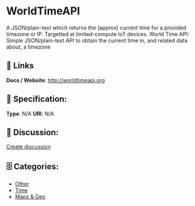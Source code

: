 # WorldTimeAPI


A JSON/plain-text which returns the (approx) current time for a provided timezone or IP.  Targetted at limited-compute IoT devices. World Time API: Simple JSON/plain-text API to obtain the current
 time in, and related data about, a timezone

##  🔗 Links
**Docs / Website**: http://worldtimeapi.org

## 🧬 Specification:
**Type**: N/A
**URI**: N/A

## 💬 Discussion:
[Create discussion](https://github.com/apis-list/apis-list/discussions/new)

## 🗄️ Categories:
- [Other](https://github.com/apis-list/apis-list#other)
- [Time](https://github.com/apis-list/apis-list#time)
- [Maps & Geo](https://github.com/apis-list/apis-list#maps-and-geo)







